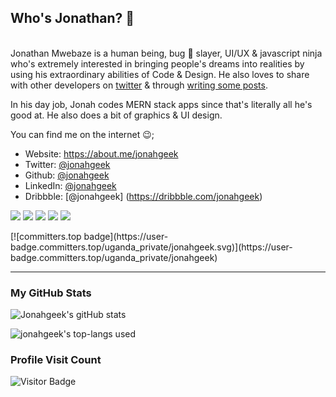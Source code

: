 ## Who's Jonathan? 🤨

\
Jonathan Mwebaze is a human being, bug 🐛 slayer, UI/UX & javascript ninja who's extremely interested in bringing people's dreams into realities by using his extraordinary abilities of Code & Design. He also loves to share with other developers on [twitter](https://twitter.com/jonahgeek) & through [writing some posts](https://www.getrevue.co/app/issues).

In his day job, Jonah codes MERN stack apps since that's literally all he's good at. He also does a bit of graphics & UI design.

You can find me on the internet 😉;

- Website: https://about.me/jonahgeek
- Twitter: [@jonahgeek](https://twitter.com/jonahgeek)
- Github: [@jonahgeek](https://github.com/jonahgeek)
- LinkedIn: [@jonahgeek](https://linkedin.com/in/jonahgeek)
- Dribbble: [@jonahgeek] (https://dribbble.com/jonahgeek)

<div align='left'>
    <span><img src="https://img.shields.io/badge/HTML5-E34F26?style=flat-square&logo=HTML5&logoColor=white"/><span>
    <img src="https://img.shields.io/badge/CSS3-1572B6?style=flat-square&logo=CSS3&logoColor=white"/>
    <img src="https://img.shields.io/badge/Sass-CC6699?style=flat-square&logo=Sass&logoColor=white"/>
    <img src="https://img.shields.io/badge/JavaScript-F7DF1E?style=flat-square&logo=JavaScript&logoColor=white"/>
    <img src="https://img.shields.io/badge/react-61DAFB?style=flat-square&logo=react&logoColor=white"/>
    <p></p>  
    [![committers.top badge](https://user-badge.committers.top/uganda_private/jonahgeek.svg)](https://user-badge.committers.top/uganda_private/jonahgeek)
  </div>

---

### My GitHub Stats

![Jonahgeek's gitHub stats](https://github-readme-stats.vercel.app/api?username=jonahgeek&show_icons=true&theme=radical)

![jonahgeek's top-langs used](https://github-readme-stats.vercel.app/api/top-langs?username=jonahgeek&show_icons=true&locale=en&layout=compact&langs_count=10&theme=radical)

### Profile Visit Count

![Visitor Badge](https://visitor-badge.laobi.icu/badge?page_id=jonahgeek.jonahgeek)
<br>

</div>
